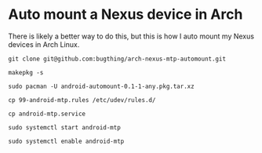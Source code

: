 Auto mount a Nexus device in Arch
=================================

There is likely a better way to do this, but this is how I auto mount my Nexus
devices in Arch Linux.

    git clone git@github.com:bugthing/arch-nexus-mtp-automount.git

    makepkg -s

    sudo pacman -U android-automount-0.1-1-any.pkg.tar.xz

    cp 99-android-mtp.rules /etc/udev/rules.d/

    cp android-mtp.service

    sudo systemctl start android-mtp

    sudo systemctl enable android-mtp
